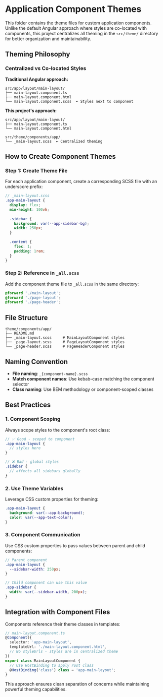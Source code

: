 # Application Component Themes

This folder contains the theme files for custom application components. Unlike the default Angular approach where styles are co-located with components, this project centralizes all theming in the `src/theme/` directory for better organization and maintainability.

## Theming Philosophy

### Centralized vs Co-located Styles

**Traditional Angular approach:**
```
src/app/layout/main-layout/
├── main-layout.component.ts
├── main-layout.component.html
└── main-layout.component.scss  ← Styles next to component
```

**This project's approach:**
```
src/app/layout/main-layout/
├── main-layout.component.ts
└── main-layout.component.html

src/theme/components/app/
└── _main-layout.scss  ← Centralized theming
```

## How to Create Component Themes

### Step 1: Create Theme File

For each application component, create a corresponding SCSS file with an underscore prefix:

```scss
// _main-layout.scss
.app-main-layout {
  display: flex;
  min-height: 100vh;
  
  .sidebar {
    background: var(--app-sidebar-bg);
    width: 250px;
  }
  
  .content {
    flex: 1;
    padding: 1rem;
  }
}
```

### Step 2: Reference in `_all.scss`

Add the component theme file to `_all.scss` in the same directory:

```scss
@forward './main-layout';
@forward './page-layout';
@forward './page-header';
```


## File Structure

```
theme/components/app/
├── README.md
├── _main-layout.scss     # MainLayoutComponent styles
├── _page-layout.scss     # PageLayoutComponent styles
└── _page-header.scss     # PageHeaderComponent styles
```

## Naming Convention

- **File naming**: `_{component-name}.scss`
- **Match component names**: Use kebab-case matching the component selector
- **Class naming**: Use BEM methodology or component-scoped classes

## Best Practices

### 1. **Component Scoping**
Always scope styles to the component's root class:

```scss
// ✅ Good - scoped to component
.app-main-layout {
  // styles here
}

// ❌ Bad - global styles
.sidebar {
  // affects all sidebars globally
}
```

### 2. **Use Theme Variables**
Leverage CSS custom properties for theming:

```scss
.app-main-layout {
  background: var(--app-background);
  color: var(--app-text-color);
}
```

### 3. **Component Communication**
Use CSS custom properties to pass values between parent and child components:

```scss
// Parent component
.app-main-layout {
  --sidebar-width: 250px;
}

// Child component can use this value
.app-sidebar {
  width: var(--sidebar-width, 200px);
}
```

## Integration with Component Files

Components reference their theme classes in templates:

```typescript
// main-layout.component.ts
@Component({
  selector: 'app-main-layout',
  templateUrl: './main-layout.component.html',
  // No styleUrls - styles are in centralized theme
})
export class MainLayoutComponent {
  // Use HostBinding to apply root class
  @HostBinding('class') class = 'app-main-layout';
}
```

This approach ensures clean separation of concerns while maintaining powerful theming capabilities.
